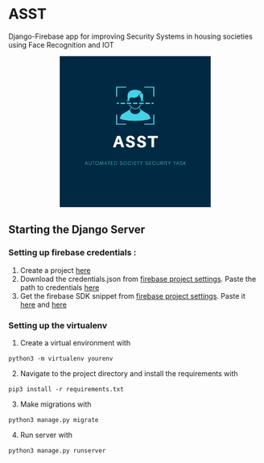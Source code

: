 # ASST
 Django-Firebase app for improving Security Systems in housing societies using Face Recognition and IOT 
 <br>
 
<p align='center'><img src="https://github.com/coldkillerr/ASST_Django/blob/master/ASST.png" alt="ASST" height="300" border="0"></p>

## Starting the Django Server

### Setting up firebase credentials :
1) Create a project [here](https://console.firebase.google.com/u/0/)
2) Download the credentials.json from  [firebase project settings](https://console.firebase.google.com). Paste the path to credentials 
[here](https://github.com/coldkillerr/ASST_Django/blob/baa2bb5b0f069a424a07a277542d26ce5acb4aa0/ASST/config.py#L9)
3) Get the firebase SDK snippet from  [firebase project settings](https://console.firebase.google.com). Paste it [here](https://github.com/coldkillerr/ASST_Django/blob/baa2bb5b0f069a424a07a277542d26ce5acb4aa0/ASST/config.py#L13) and [here](https://github.com/coldkillerr/ASST_Django/blob/baa2bb5b0f069a424a07a277542d26ce5acb4aa0/templates/firebase_config.js#L5)

### Setting up the virtualenv
1) Create a virtual environment with
``` 
python3 -m virtualenv yourenv
```
2) Navigate to the project directory and install the requirements with 
```
pip3 install -r requirements.txt
```
3) Make migrations with
```
python3 manage.py migrate
```
4) Run server with 
```
python3 manage.py runserver
```



 
